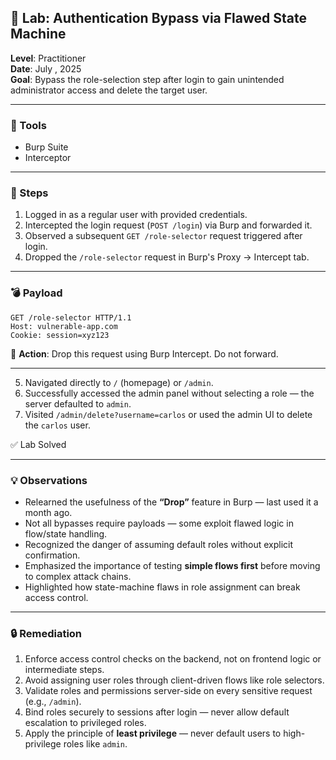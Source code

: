## 🧪 Lab: Authentication Bypass via Flawed State Machine  
**Level**: Practitioner  
**Date**: July , 2025  
**Goal**: Bypass the role-selection step after login to gain unintended administrator access and delete the target user.

---

### 🧰 Tools  
- Burp Suite  
- Interceptor  

---

### 🧭 Steps  

1. Logged in as a regular user with provided credentials.  
2. Intercepted the login request (`POST /login`) via Burp and forwarded it.  
3. Observed a subsequent `GET /role-selector` request triggered after login.  
4. Dropped the `/role-selector` request in Burp's Proxy → Intercept tab.  

---

### 💣 Payload  

```
GET /role-selector HTTP/1.1  
Host: vulnerable-app.com  
Cookie: session=xyz123  
```

📌 **Action**: Drop this request using Burp Intercept. Do not forward.

---

5. Navigated directly to `/` (homepage) or `/admin`.  
6. Successfully accessed the admin panel without selecting a role — the server defaulted to `admin`.  
7. Visited `/admin/delete?username=carlos` or used the admin UI to delete the `carlos` user.  

✅ Lab Solved  

---

### 💡 Observations  

- Relearned the usefulness of the **“Drop”** feature in Burp — last used it a month ago.  
- Not all bypasses require payloads — some exploit flawed logic in flow/state handling.  
- Recognized the danger of assuming default roles without explicit confirmation.  
- Emphasized the importance of testing **simple flows first** before moving to complex attack chains.  
- Highlighted how state-machine flaws in role assignment can break access control.

---

### 🔒 Remediation  

1. Enforce access control checks on the backend, not on frontend logic or intermediate steps.  
2. Avoid assigning user roles through client-driven flows like role selectors.  
3. Validate roles and permissions server-side on every sensitive request (e.g., `/admin`).  
4. Bind roles securely to sessions after login — never allow default escalation to privileged roles.  
5. Apply the principle of **least privilege** — never default users to high-privilege roles like `admin`.  

